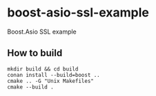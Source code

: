 # boost-asio-ssl-example
Boost.Asio SSL example

## How to build

```shell
mkdir build && cd build
conan install --build=boost ..
cmake .. -G "Unix Makefiles"
cmake --build .
```
